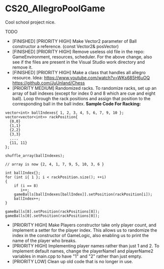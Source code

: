 # CS20_AllegroPoolGame

Cool school project nice.

TODO
- [FINISHED] [PRIORITY HIGH] Make Vector2 parameter of Ball constructor a reference. (const Vector2& posVector)
- [FINISHED] [PRIORITY HIGH] Remove useless old file in the repo: GameEnvironment, resources, scheduler. For the above change, also see if the files are present in the Visual Studio work directory and remove it.
- [FINISHED] [PRIORITY HIGH] Make a class that handles all allegro resource. Idea: https://www.youtube.com/watch?v=WKs685H6uOQ https://github.com/JuUnland/Chess
- [PRIORITY MEDIUM] Randomized racks. To randomize racks, set up an array of ball indexes (except for index 0 and 8 which are cue and eight ball). Loop through the rack positions and assign that position to the corresponding ball in the ball index.
__Sample Code For Racking:__
```
vector<int> ballIndexes{ 1, 2, 3, 4, 5, 6, 7, 9, 10 };
vector<vector<int>> rackPosition{
  {0,0}
  {1,1}
  {2,2}
  {3,3}
  ....
  {11, 11}
};
  
shuffle_array(ballIndexes);
  
// array is now {2, 4, 1, 7, 9, 5, 10, 3, 6 }

int ballIndex{};
for (int i{ 1 }; i < rackPosition.size(); ++i)
{
    if (i == 8)
       i++;
    gameBalls[ballIndexes[ballIndex]].setPosition(rackPosition[i]);
    ballIndex++;
}

gameBalls[8].setPosition(rackPositions[8]);
gameBalls[0].setPosition(rackPositions[0]);

```
- [PRIORITY HIGH] Make Players constructor take only player count, and implement a setter for the player index. This allows us to randomize the index in the constructor of GameLogic, also enabling us to print the name of the player who breaks.
- [PRIORITY HIGH] Implementing player names rather than just 1 and 2. To implement default names, change the playerName1 and playerName2 variables in main.cpp to have "1" and "2" rather than just empty.
- [PRIORITY LOW] Clean up old code that is no longer in use.
